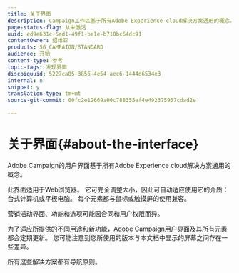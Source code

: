 ```yaml
---
title: 关于界面
description: Campaign工作区基于所有Adobe Experience cloud解决方案通用的概念。
page-status-flag: 从未激活
uuid: ed9e631c-5ad1-49f1-be1e-b710bc64dc91
contentOwner: 绍维亚
products: SG_CAMPAIGN/STANDARD
audience: 开始
content-type: 参考
topic-tags: 发现界面
discoiquuid: 5227ca05-3856-4e54-aec6-1444d6534e3
internal: n
snippet: y
translation-type: tm+mt
source-git-commit: 00fc2e12669a00c788355ef4e492375957cdad2e

---
```



# 关于界面{#about-the-interface}

Adobe Campaign的用户界面基于所有Adobe Experience cloud解决方案通用的概念。

此界面适用于Web浏览器。 它可完全调整大小，因此可自动适应使用它的介质：台式计算机或平板电脑。 每个元素都与鼠标或触摸屏的使用兼容。

营销活动界面、功能和选项可能因合同和用户权限而异。

为了适应所提供的不同用途和新功能，Adobe Campaign用户界面及其所有元素都会定期更新。 您可能注意到您所使用的版本与本文档中显示的屏幕之间存在一些差异。

所有这些解决方案都有导航原则。
